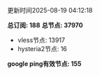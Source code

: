 更新时间2025-08-19 04:12:18

**总订阅: 188**
**总节点: 37970**
- vless节点: 13917
- hysteria2节点: 16

**google ping有效节点: 155**
